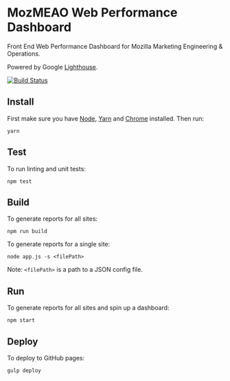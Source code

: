 # MozMEAO Web Performance Dashboard

Front End Web Performance Dashboard for Mozilla Marketing Engineering & Operations.

Powered by Google [Lighthouse](https://developers.google.com/web/tools/lighthouse/).

[![Build Status](https://travis-ci.org/mozmeao/performance-dashboard.svg?branch=master)](https://travis-ci.org/mozmeao/performance-dashboard)

## Install

First make sure you have [Node](https://nodejs.org/), [Yarn](https://yarnpkg.com/) and [Chrome](https://www.google.com/chrome/) installed. Then run:

```
yarn
```

## Test

To run linting and unit tests:

```
npm test
```

## Build

To generate reports for all sites:

```
npm run build
```

To generate reports for a single site:

```
node app.js -s <filePath>
```

Note: `<filePath>` is a path to a JSON config file.

## Run

To generate reports for all sites and spin up a dashboard:

```
npm start
```

## Deploy

To deploy to GitHub pages:

```
gulp deploy
```
